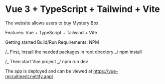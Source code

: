 # Vue 3 + TypeScript + Tailwind + Vite

The website allows users to buy Mystery Box.

Features: Vue + TypeScript + Tailwind + Vite

Getting started Build/Run Requirements: NPM

/_ First, Install the needed packages in root directory _/ npm install

/_ Then start Vue project _/ npm run dev

The app is deployed and can be viewed at https://vue-recruitment.netlify.app/
